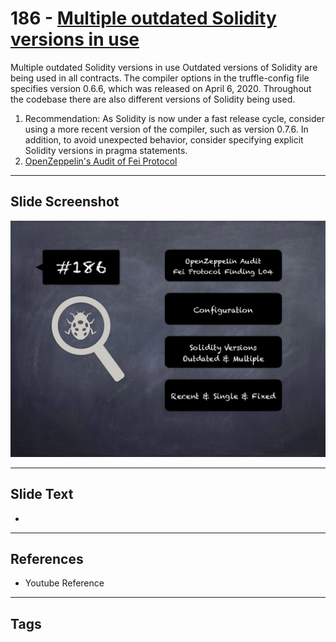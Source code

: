 
# 186 - [Multiple outdated Solidity versions in use](./Multiple%20outdated%20Solidity%20versions%20in%20use.md)

Multiple outdated Solidity versions in use Outdated versions of Solidity are being used in all contracts. The compiler options in the truffle-config file specifies version 0.6.6, which was released on April 6, 2020. Throughout the codebase there are also different versions of Solidity being used.


1. Recommendation: As Solidity is now under a fast release cycle, consider using a more recent version of the compiler, such as version 0.7.6. In addition, to avoid unexpected behavior, consider specifying explicit Solidity versions in pragma statements.
2. [OpenZeppelin's Audit of Fei Protocol](https://blog.openzeppelin.com/fei-protocol-audit/)


___
## Slide Screenshot
![186.png](../../images/8.%20Audit%20Findings%20201/186.png)
___
## Slide Text
- 
___
## References
- Youtube Reference
___
## Tags
